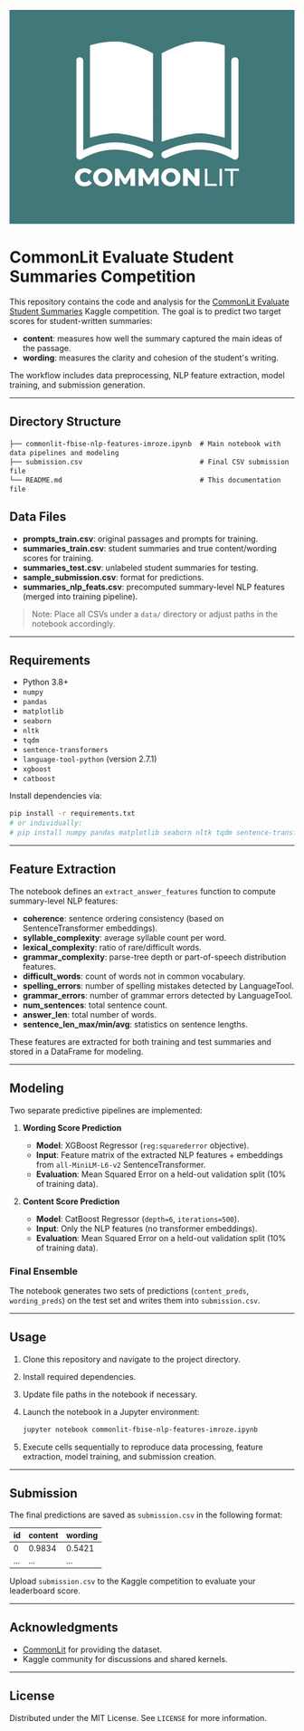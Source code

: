 ![Header](./commonlit.jpg)
# CommonLit Evaluate Student Summaries Competition

This repository contains the code and analysis for the [CommonLit Evaluate Student Summaries](https://www.kaggle.com/competitions/commonlit-evaluate-student-summaries) Kaggle competition. The goal is to predict two target scores for student-written summaries:

* **content**: measures how well the summary captured the main ideas of the passage.
* **wording**: measures the clarity and cohesion of the student's writing.

The workflow includes data preprocessing, NLP feature extraction, model training, and submission generation.

---

## Directory Structure

```
├── commonlit-fbise-nlp-features-imroze.ipynb  # Main notebook with data pipelines and modeling
├── submission.csv                             # Final CSV submission file
└── README.md                                  # This documentation file
```

## Data Files

* **prompts\_train.csv**: original passages and prompts for training.
* **summaries\_train.csv**: student summaries and true content/wording scores for training.
* **summaries\_test.csv**: unlabeled student summaries for testing.
* **sample\_submission.csv**: format for predictions.
* **summaries\_nlp\_feats.csv**: precomputed summary-level NLP features (merged into training pipeline).

> Note: Place all CSVs under a `data/` directory or adjust paths in the notebook accordingly.

---

## Requirements

* Python 3.8+
* `numpy`
* `pandas`
* `matplotlib`
* `seaborn`
* `nltk`
* `tqdm`
* `sentence-transformers`
* `language-tool-python` (version 2.7.1)
* `xgboost`
* `catboost`

Install dependencies via:

```bash
pip install -r requirements.txt
# or individually:
# pip install numpy pandas matplotlib seaborn nltk tqdm sentence-transformers language-tool-python xgboost catboost
```

---

## Feature Extraction

The notebook defines an `extract_answer_features` function to compute summary-level NLP features:

* **coherence**: sentence ordering consistency (based on SentenceTransformer embeddings).
* **syllable\_complexity**: average syllable count per word.
* **lexical\_complexity**: ratio of rare/difficult words.
* **grammar\_complexity**: parse-tree depth or part-of-speech distribution features.
* **difficult\_words**: count of words not in common vocabulary.
* **spelling\_errors**: number of spelling mistakes detected by LanguageTool.
* **grammar\_errors**: number of grammar errors detected by LanguageTool.
* **num\_sentences**: total sentence count.
* **answer\_len**: total number of words.
* **sentence\_len\_max/min/avg**: statistics on sentence lengths.

These features are extracted for both training and test summaries and stored in a DataFrame for modeling.

---

## Modeling

Two separate predictive pipelines are implemented:

1. **Wording Score Prediction**

   * **Model**: XGBoost Regressor (`reg:squarederror` objective).
   * **Input**: Feature matrix of the extracted NLP features + embeddings from `all-MiniLM-L6-v2` SentenceTransformer.
   * **Evaluation**: Mean Squared Error on a held-out validation split (10% of training data).

2. **Content Score Prediction**

   * **Model**: CatBoost Regressor (`depth=6`, `iterations=500`).
   * **Input**: Only the NLP features (no transformer embeddings).
   * **Evaluation**: Mean Squared Error on a held-out validation split (10% of training data).

### Final Ensemble

The notebook generates two sets of predictions (`content_preds`, `wording_preds`) on the test set and writes them into `submission.csv`.

---

## Usage

1. Clone this repository and navigate to the project directory.

2. Install required dependencies.

3. Update file paths in the notebook if necessary.

4. Launch the notebook in a Jupyter environment:

   ```bash
   jupyter notebook commonlit-fbise-nlp-features-imroze.ipynb
   ```

5. Execute cells sequentially to reproduce data processing, feature extraction, model training, and submission creation.

---

## Submission

The final predictions are saved as `submission.csv` in the following format:

| id  | content | wording |
| --- | ------- | ------- |
| 0   | 0.9834  | 0.5421  |
| ... | ...     | ...     |

Upload `submission.csv` to the Kaggle competition to evaluate your leaderboard score.

---

## Acknowledgments

* [CommonLit](https://commonlit.org/) for providing the dataset.
* Kaggle community for discussions and shared kernels.

---

## License

Distributed under the MIT License. See `LICENSE` for more information.
